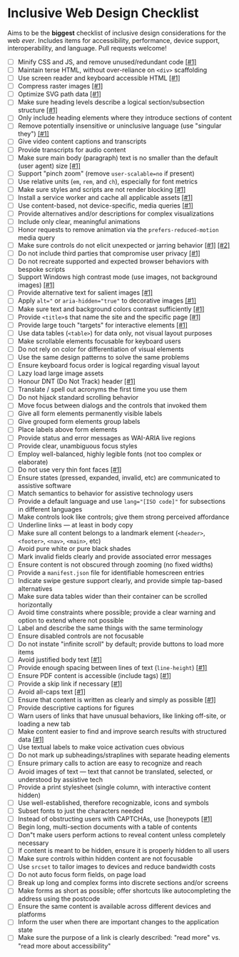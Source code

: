 # Inclusive Web Design Checklist

Aims to be the **biggest** checklist of inclusive design considerations for the web _ever_. Includes items for accessibility, performance, device support, interoperability, and language. Pull requests welcome!

- [ ] Minify CSS and JS, and remove unused/redundant code [[#1]](https://developers.google.com/speed/docs/insights/MinifyResources) 
- [ ] Maintain terse HTML, without over-reliance on `<div>` scaffolding
- [ ] Use screen reader and keyboard accessible HTML [[#1]](https://developer.mozilla.org/en-US/docs/Learn/Accessibility/HTML) 
- [ ] Compress raster images [[#1]](https://www.html5rocks.com/en/tutorials/speed/img-compression/) 
- [ ] Optimize SVG path data [[#1]](https://web-design-weekly.com/2014/10/22/optimizing-svg-web/) 
- [ ] Make sure heading levels describe a logical section/subsection structure [[#1]](https://webaim.org/techniques/semanticstructure/) 
- [ ] Only include heading elements where they introduce sections of content
- [ ] Remove potentially insensitive or uninclusive language (use "singular they") [[#1]](http://alexjs.com/) 
- [ ] Give video content captions and transcripts
- [ ] Provide transcripts for audio content
- [ ] Make sure main body (paragraph) text is no smaller than the default (user agent) size [[#1]](https://www.smashingmagazine.com/2011/10/16-pixels-body-copy-anything-less-costly-mistake/) 
- [ ] Support "pinch zoom" (remove `user-scalable=no` if present)
- [ ] Use relative units (`em`, `rem`, and `ch`), especially for font metrics
- [ ] Make sure styles and scripts are not render blocking [[#1]](https://csabapalfi.github.io/eliminate-render-blocking/) 
- [ ] Install a service worker and cache all applicable assets [[#1]](https://css-tricks.com/serviceworker-for-offline/) 
- [ ] Use content-based, not device-specific, media queries [[#1]](http://bradfrost.com/blog/post/7-habits-of-highly-effective-media-queries/#content) 
- [ ] Provide alternatives and/or descriptions for complex visualizations
- [ ] Include only clear, meaningful animations
- [ ] Honor requests to remove animation via the `prefers-reduced-motion` media query
- [ ] Make sure controls do not elicit unexpected or jarring behavior [[#1]](https://www.w3.org/TR/UNDERSTANDING-WCAG20/consistent-behavior-receive-focus.html)  [[#2]](https://www.w3.org/TR/UNDERSTANDING-WCAG20/consistent-behavior-unpredictable-change.html) 
- [ ] Do not include third parties that compromise user privacy [[#1]](https://css-tricks.com/potential-dangers-of-third-party-javascript/) 
- [ ] Do not recreate supported and expected browser behaviors with bespoke scripts
- [ ] Support Windows high contrast mode (use images, not background images) [[#1]](http://adrianroselli.com/2012/08/css-background-images-high-contrast-mode.html) 
- [ ] Provide alternative text for salient images [[#1]](https://www.w3.org/WAI/tutorials/images/decision-tree/) 
- [ ] Apply `alt="` or `aria-hidden="true"` to decorative images [[#1]](https://www.w3.org/WAI/tutorials/images/decorative/) 
- [ ] Make sure text and background colors contrast sufficiently [[#1]](https://accessibility.blog.gov.uk/2016/06/17/colour-contrast-why-does-it-matter/) 
- [ ] Provide `<title>`s that name the site and the specific page [[#1]](https://www.w3.org/TR/WCAG20-TECHS/G88.html) 
- [ ] Provide large touch "targets" for interactive elements [[#1]](http://www.bbc.co.uk/guidelines/futuremedia/accessibility/mobile/design/touch-target-size) 
- [ ] Use data tables (`<table>`) for data only, not visual layout purposes
- [ ] Make scrollable elements focusable for keyboard users
- [ ] Do not rely on color for differentiation of visual elements
- [ ] Use the same design patterns to solve the same problems
- [ ] Ensure keyboard focus order is logical regarding visual layout
- [ ] Lazy load large image assets
- [ ] Honour DNT (Do Not Track) header [[#1]](https://developer.mozilla.org/en-US/docs/Web/HTTP/Headers/DNT) 
- [ ] Translate / spell out acronyms the first time you use them
- [ ] Do not hijack standard scrolling behavior
- [ ] Move focus between dialogs and the controls that invoked them
- [ ] Give all form elements permanently visible labels
- [ ] Give grouped form elements group labels
- [ ] Place labels above form elements
- [ ] Provide status and error messages as WAI-ARIA live regions
- [ ] Provide clear, unambiguous focus styles
- [ ] Employ well-balanced, highly legible fonts (not too complex or elaborate)
- [ ] Do not use very thin font faces [[#1]](http://www.telegraph.co.uk/science/2016/10/23/internet-is-becoming-unreadable-because-of-a-trend-towards-light/) 
- [ ] Ensure states (pressed, expanded, invalid, etc) are communicated to assistive software
- [ ] Match semantics to behavior for assistive technology users
- [ ] Provide a default language and use `lang="[ISO code]"` for subsections in different languages
- [ ] Make controls look like controls; give them strong perceived affordance
- [ ] Underline links — at least in body copy
- [ ] Make sure all content belongs to a landmark element (`<header>`, `<footer>`, `<nav>`, `<main>`, etc)
- [ ] Avoid pure white or pure black shades
- [ ] Mark invalid fields clearly and provide associated error messages
- [ ] Ensure content is not obscured through zooming (no fixed widths)
- [ ] Provide a `manifest.json` file for identifiable homescreen entries
- [ ] Indicate swipe gesture support clearly, and provide simple tap-based alternatives
- [ ] Make sure data tables wider than their container can be scrolled horizontally
- [ ] Avoid time constraints where possible; provide a clear warning and option to extend where not possible 
- [ ] Label and describe the same things with the same terminology
- [ ] Ensure disabled controls are not focusable
- [ ] Do not instate "infinite scroll" by default; provide buttons to load more items
- [ ] Avoid justified body text [[#1]](https://www.w3.org/TR/WCAG20-TECHS/F88.html) 
- [ ] Provide enough spacing between lines of text (`line-height`) [[#1]](https://www.w3.org/TR/WCAG20-TECHS/C21.html) 
- [ ] Ensure PDF content is accessible (include tags) [[#1]](https://webaim.org/techniques/acrobat/) 
- [ ] Provide a skip link if necessary  [[#1]](https://webaim.org/techniques/skipnav/) 
- [ ] Avoid all-caps text [[#1]](https://github.com/humanmade/hm-pattern-library/issues/75) 
- [ ] Ensure that content is written as clearly and simply as possible [[#1]](https://www.w3.org/TR/UNDERSTANDING-WCAG20/meaning-supplements.html) 
- [ ] Provide descriptive captions for figures
- [ ] Warn users of links that have unusual behaviors, like linking off-site, or loading a new tab
- [ ] Make content easier to find and improve search results with structured data [[#1]](https://developers.google.com/search/docs/guides/prototype) 
- [ ] Use textual labels to make voice activation cues obvious
- [ ] Do not mark up subheadings/straplines with separate heading elements
- [ ] Ensure primary calls to action are easy to recognize and reach
- [ ] Avoid images of text — text that cannot be translated, selected, or understood by assistive tech
- [ ] Provide a print stylesheet (single column, with interactive content hidden)
- [ ] Use well-established, therefore recognizable, icons and symbols
- [ ] Subset fonts to just the characters needed
- [ ] Instead of obstructing users with CAPTCHAs, use [honeypots [[#1]](https://en.wikipedia.org/wiki/Honeypot_(computing)) 
- [ ] Begin long, multi-section documents with a table of contents
- [ ] Don"t make users perform actions to reveal content unless completely necessary
- [ ] If content is meant to be hidden, ensure it is properly hidden to all users
- [ ] Make sure controls within hidden content are not focusable
- [ ] Use `srcset` to tailor images to devices and reduce bandwidth costs
- [ ] Do not auto focus form fields, on page load
- [ ] Break up long and complex forms into discrete sections and/or screens
- [ ] Make forms as short as possible; offer shortcuts like autocompleting the address using the postcode
- [ ] Ensure the same content is available across different devices and platforms
- [ ] Inform the user when there are important changes to the application state
- [ ] Make sure the purpose of a link is clearly described: "read more" vs. "read more about accessibility"
